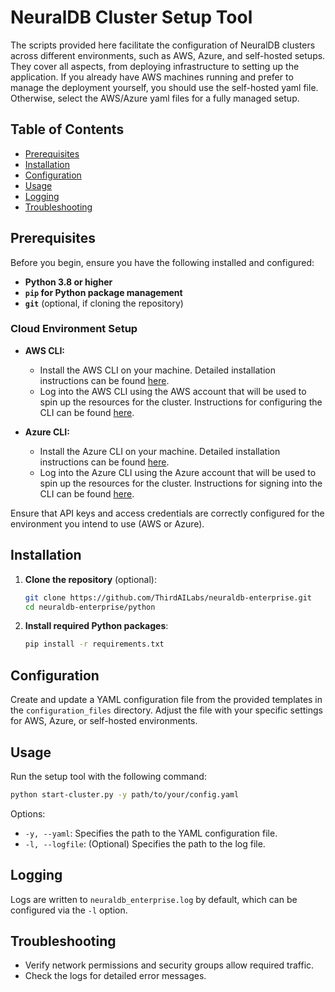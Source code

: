 # NeuralDB Cluster Setup Tool

The scripts provided here facilitate the configuration of NeuralDB clusters across different environments, such as AWS, Azure, and self-hosted setups. They cover all aspects, from deploying infrastructure to setting up the application. If you already have AWS machines running and prefer to manage the deployment yourself, you should use the self-hosted yaml file. Otherwise, select the AWS/Azure yaml files for a fully managed setup.

## Table of Contents

- [Prerequisites](#prerequisites)
- [Installation](#installation)
- [Configuration](#configuration)
- [Usage](#usage)
- [Logging](#logging)
- [Troubleshooting](#troubleshooting)

## Prerequisites

Before you begin, ensure you have the following installed and configured:

- **Python 3.8 or higher**
- **`pip` for Python package management**
- **`git`** (optional, if cloning the repository)

### Cloud Environment Setup

- **AWS CLI:**
  - Install the AWS CLI on your machine. Detailed installation instructions can be found [here](https://docs.aws.amazon.com/cli/latest/userguide/getting-started-install.html).
  - Log into the AWS CLI using the AWS account that will be used to spin up the resources for the cluster. Instructions for configuring the CLI can be found [here](https://docs.aws.amazon.com/cli/latest/userguide/cli-chap-configure.html).

- **Azure CLI:**
  - Install the Azure CLI on your machine. Detailed installation instructions can be found [here](https://learn.microsoft.com/en-us/cli/azure/install-azure-cli-macos).
  - Log into the Azure CLI using the Azure account that will be used to spin up the resources for the cluster. Instructions for signing into the CLI can be found [here](https://learn.microsoft.com/en-us/cli/azure/get-started-with-azure-cli#how-to-sign-into-the-azure-cli).

Ensure that API keys and access credentials are correctly configured for the environment you intend to use (AWS or Azure).

## Installation

1. **Clone the repository** (optional):

   ```bash
   git clone https://github.com/ThirdAILabs/neuraldb-enterprise.git
   cd neuraldb-enterprise/python
   ```

2. **Install required Python packages**:

   ```bash
   pip install -r requirements.txt
   ```

## Configuration

Create and update a YAML configuration file from the provided templates in the `configuration_files` directory. Adjust the file with your specific settings for AWS, Azure, or self-hosted environments.

## Usage

Run the setup tool with the following command:

```bash
python start-cluster.py -y path/to/your/config.yaml
```

Options:
- `-y, --yaml`: Specifies the path to the YAML configuration file.
- `-l, --logfile`: (Optional) Specifies the path to the log file.

## Logging

Logs are written to `neuraldb_enterprise.log` by default, which can be configured via the `-l` option.

## Troubleshooting

- Verify network permissions and security groups allow required traffic.
- Check the logs for detailed error messages.

